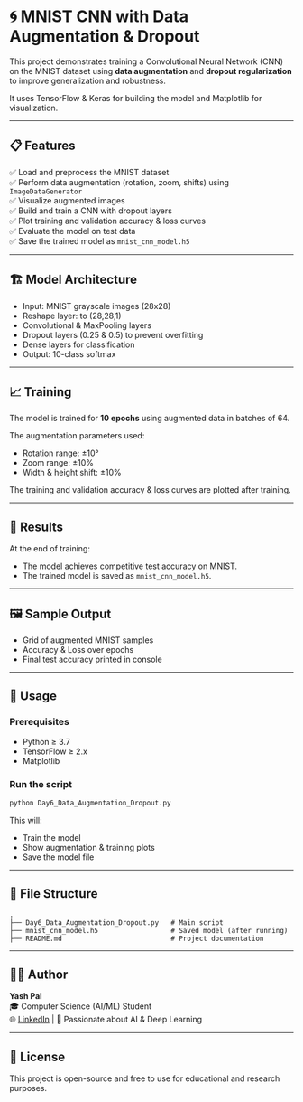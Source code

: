
# 🌀 MNIST CNN with Data Augmentation & Dropout

This project demonstrates training a Convolutional Neural Network (CNN) on the MNIST dataset using **data augmentation** and **dropout regularization** to improve generalization and robustness.

It uses TensorFlow & Keras for building the model and Matplotlib for visualization.

---

## 📋 Features

✅ Load and preprocess the MNIST dataset  
✅ Perform data augmentation (rotation, zoom, shifts) using `ImageDataGenerator`  
✅ Visualize augmented images  
✅ Build and train a CNN with dropout layers  
✅ Plot training and validation accuracy & loss curves  
✅ Evaluate the model on test data  
✅ Save the trained model as `mnist_cnn_model.h5`

---

## 🏗️ Model Architecture

- Input: MNIST grayscale images (28x28)
- Reshape layer: to (28,28,1)
- Convolutional & MaxPooling layers
- Dropout layers (0.25 & 0.5) to prevent overfitting
- Dense layers for classification
- Output: 10-class softmax

---

## 📈 Training

The model is trained for **10 epochs** using augmented data in batches of 64.

The augmentation parameters used:
- Rotation range: ±10°
- Zoom range: ±10%
- Width & height shift: ±10%

The training and validation accuracy & loss curves are plotted after training.

---

## 🚀 Results

At the end of training:
- The model achieves competitive test accuracy on MNIST.
- The trained model is saved as `mnist_cnn_model.h5`.

---

## 🖼️ Sample Output

- Grid of augmented MNIST samples
- Accuracy & Loss over epochs
- Final test accuracy printed in console

---

## 📂 Usage

### Prerequisites
- Python ≥ 3.7
- TensorFlow ≥ 2.x
- Matplotlib

### Run the script
```bash
python Day6_Data_Augmentation_Dropout.py
```

This will:
- Train the model
- Show augmentation & training plots
- Save the model file

---

## 📄 File Structure

```
.
├── Day6_Data_Augmentation_Dropout.py   # Main script
├── mnist_cnn_model.h5                  # Saved model (after running)
├── README.md                           # Project documentation
```

---

## 🙋‍♂️ Author

**Yash Pal**  
🎓 Computer Science (AI/ML) Student  
🌐 [LinkedIn](https://www.linkedin.com/in/yash-pal-since2004) | 🧠 Passionate about AI & Deep Learning

---

## 📜 License

This project is open-source and free to use for educational and research purposes.
